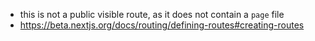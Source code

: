 - this is not a public visible route, as it does not contain a `page` file
- https://beta.nextjs.org/docs/routing/defining-routes#creating-routes